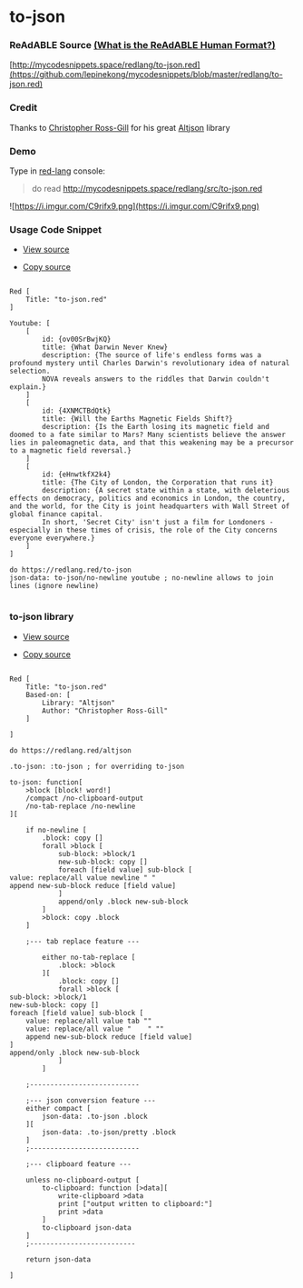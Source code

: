 
# to-json


### ReAdABLE Source [(What is the ReAdABLE Human Format?)](http://readablehumanformat.com)

[http://mycodesnippets.space/redlang/to-json.red](https://github.com/lepinekong/mycodesnippets/blob/master/redlang/to-json.red)


### Credit

Thanks to [Christopher Ross-Gill](http://ross-gill.com/) for his great [Altjson](https://github.com/rgchris/Scripts/blob/master/red/altjson.red) library

### Demo

Type in [red-lang](https://www.red-lang.org/p/download.html) console: 
>do read http://mycodesnippets.space/redlang/src/to-json.red

![https://i.imgur.com/C9rifx9.png](https://i.imgur.com/C9rifx9.png)
                    

### Usage Code Snippet

- [View source](https://github.com/lepinekong/mycodesnippets/blob/master/redlang/src/to-json.red)
                        
- [Copy source](https://raw.githubusercontent.com/lepinekong/mycodesnippets/master/redlang/src/to-json.red)
                        


```redcode

Red [
    Title: "to-json.red"
]

Youtube: [
    [
        id: {ov00SrBwjKQ}
        title: {What Darwin Never Knew}
        description: {The source of life's endless forms was a profound mystery until Charles Darwin's revolutionary idea of natural selection.
        NOVA reveals answers to the riddles that Darwin couldn't explain.}
    ]
    [
        id: {4XNMCTBdQtk}
        title: {Will the Earths Magnetic Fields Shift?}
        description: {Is the Earth losing its magnetic field and doomed to a fate similar to Mars? Many scientists believe the answer lies in paleomagnetic data, and that this weakening may be a precursor to a magnetic field reversal.}
    ]
    [
        id: {eHnwtkfX2k4}
        title: {The City of London, the Corporation that runs it}
        description: {A secret state within a state, with deleterious effects on democracy, politics and economics in London, the country, and the world, for the City is joint headquarters with Wall Street of global finance capital. 
        In short, 'Secret City' isn't just a film for Londoners - especially in these times of crisis, the role of the City concerns everyone everywhere.}
    ]
]

do https://redlang.red/to-json
json-data: to-json/no-newline youtube ; no-newline allows to join lines (ignore newline)
        
```



### to-json library

- [View source](https://github.com/lepinekong/redlang.red/blob/master/to-json.red)
                        
- [Copy source](https://raw.githubusercontent.com/lepinekong/redlang.red/master/to-json.red)
                        


```redcode

Red [
    Title: "to-json.red"
    Based-on: [
        Library: "Altjson"
        Author: "Christopher Ross-Gill"
    ]

]

do https://redlang.red/altjson

.to-json: :to-json ; for overriding to-json

to-json: function[
    >block [block! word!]
    /compact /no-clipboard-output 
    /no-tab-replace /no-newline
][

    if no-newline [
        .block: copy []
        forall >block [
            sub-block: >block/1
            new-sub-block: copy []
            foreach [field value] sub-block [
value: replace/all value newline " "
append new-sub-block reduce [field value]
            ]
            append/only .block new-sub-block
        ] 
        >block: copy .block       
    ]

    ;--- tab replace feature ---

        either no-tab-replace [
            .block: >block
        ][
            .block: copy []
            forall >block [
sub-block: >block/1
new-sub-block: copy []
foreach [field value] sub-block [
    value: replace/all value tab ""
    value: replace/all value "    " ""
    append new-sub-block reduce [field value]
]
append/only .block new-sub-block
            ]
        ]

    ;---------------------------

    ;--- json conversion feature ---
    either compact [
        json-data: .to-json .block
    ][
        json-data: .to-json/pretty .block
    ]
    ;---------------------------

    ;--- clipboard feature ---

    unless no-clipboard-output [
        to-clipboard: function [>data][
            write-clipboard >data
            print ["output written to clipboard:"]
            print >data
        ]        
        to-clipboard json-data
    ]
    ;--------------------------

    return json-data
    
]

        
```


